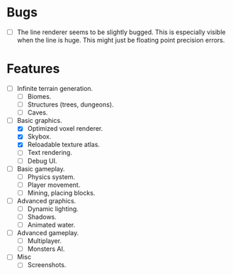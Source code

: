 # Bugs

- [ ] The line renderer seems to be slightly bugged. This is especially visible when the line is
      huge. This might just be floating point precision errors.

# Features

- [ ] Infinite terrain generation.
  - [ ] Biomes.
  - [ ] Structures (trees, dungeons).
  - [ ] Caves.
- [ ] Basic graphics.
  - [x] Optimized voxel renderer.
  - [x] Skybox.
  - [x] Reloadable texture atlas.
  - [ ] Text rendering.
  - [ ] Debug UI.
- [ ] Basic gameplay.
  - [ ] Physics system.
  - [ ] Player movement.
  - [ ] Mining, placing blocks.
- [ ] Advanced graphics.
  - [ ] Dynamic lighting.
  - [ ] Shadows.
  - [ ] Animated water.
- [ ] Advanced gameplay.
  - [ ] Multiplayer.
  - [ ] Monsters AI.
- [ ] Misc
  - [ ] Screenshots.
